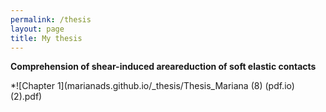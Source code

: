 ```yaml
---
permalink: /thesis
layout: page
title: My thesis
---
```


**Comprehension of shear-induced areareduction of soft elastic contacts**

*![Chapter 1](marianads.github.io/_thesis/Thesis_Mariana (8) (pdf.io) (2).pdf)

